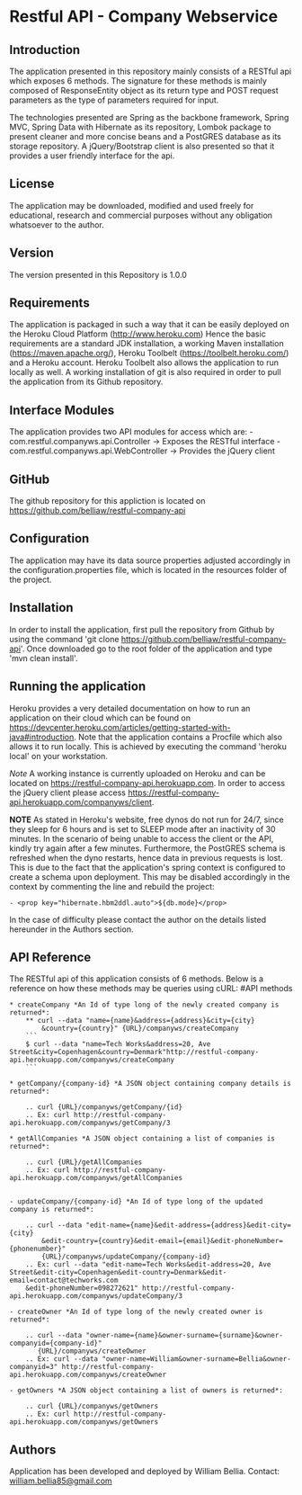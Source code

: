 			
Restful API - Company Webservice
================================

Introduction
------------

The application presented in this repository mainly consists 
of a RESTful api which exposes 6 methods. The signature for 
these methods is mainly composed of ResponseEntity object as 
its return type and POST request parameters as the type 
of parameters required for input.

The technologies presented are Spring as the backbone framework,
Spring MVC, Spring Data with Hibernate as its repository, Lombok package to 
present cleaner and more concise beans and a PostGRES database
as its storage repository. A jQuery/Bootstrap client is also presented so
that it provides a user friendly interface for the api. 

License
-------

The application may be downloaded, modified and used freely for
educational, research and commercial purposes without any obligation 
whatsoever to the author. 

Version
-------

The version presented in this Repository is 1.0.0

Requirements
------------

The application is packaged in such a way that it can be easily
deployed on the Heroku Cloud Platform (http://www.heroku.com)
Hence the basic requirements are a standard JDK installation, a 
working Maven installation (https://maven.apache.org/), Heroku Toolbelt
(https://toolbelt.heroku.com/) and a Heroku account. Heroku Toolbelt 
also allows the application to run locally as well. A working
installation of git is also required in order to pull the application
from its Github repository.

Interface Modules
-------

The application provides two API modules for access which are:
	- com.restful.companyws.api.Controller -> Exposes the RESTful interface
	- com.restful.companyws.api.WebController -> Provides the jQuery client

GitHub
------ 

The github repository for this appliction is located on 
https://github.com/belliaw/restful-company-api

Configuration
-------------

The application may have its data source properties adjusted accordingly
in the configuration.properties file, which is located in the resources
folder of the project.

Installation
------------

In order to install the application, first pull the
repository from Github by using the command 'git clone
https://github.com/belliaw/restful-company-api'. Once downloaded 
go to the root folder of the application and type 'mvn clean install'.

Running the application
-----------------------

Heroku provides a very detailed documentation on how to run an 
application on their cloud which can be found on
https://devcenter.heroku.com/articles/getting-started-with-java#introduction.
Note that the application contains a Procfile which also allows it to run
locally. This is achieved by executing the command 'heroku local' on
your workstation.

*Note*
A working instance is currently uploaded on Heroku and can be located 
on https://restful-company-api.herokuapp.com. In order to access the jQuery
client please access https://restful-company-api.herokuapp.com/companyws/client.

**NOTE**
As stated in Heroku's website, free dynos do not run for 24/7, since they sleep
for 6 hours and is set to SLEEP mode after an inactivity of 30 minutes. In the
scenario of being unable to access the client or the API, kindly try again after
a few minutes. Furthermore, the PostGRES schema is refreshed when the dyno 
restarts, hence data in previous requests is lost. This is due to the fact that
the application's spring context is configured to create a schema upon deployment. 
This may be disabled accordingly in the context by commenting the line and rebuild the project:

	- <prop key="hibernate.hbm2ddl.auto">${db.mode}</prop>
	
In the case of difficulty please contact the author on the details listed hereunder
in the Authors section.

API Reference
-------------

The RESTful api of this application consists of 6 methods. Below is a reference on
how these methods may be queries using cURL:
#API methods
	
	* createCompany *An Id of type long of the newly created company is returned*:
		** curl --data "name={name}&address={address}&city={city}
			&country={country}" {URL}/companyws/createCompany
		```
		$ curl --data "name=Tech Works&address=20, Ave Street&city=Copenhagen&country=Denmark"http://restful-company-api.herokuapp.com/companyws/createCompany
		```
		
	* getCompany/{company-id} *A JSON object containing company details is returned*:
		
		.. curl {URL}/companyws/getCompany/{id}
		.. Ex: curl http://restful-company-api.herokuapp.com/companyws/getCompany/3
		
	* getAllCompanies *A JSON object containing a list of companies is returned*:
	
		.. curl {URL}/getAllCompanies
		.. Ex: curl http://restful-company-api.herokuapp.com/companyws/getAllCompanies
	
	
	- updateCompany/{company-id} *An Id of type long of the updated company is returned*:
	
		.. curl --data "edit-name={name}&edit-address={address}&edit-city={city}
			&edit-country={country}&edit-email={email}&edit-phoneNumber={phonenumber}" 
			{URL}/companyws/updateCompany/{company-id}
		.. Ex: curl --data "edit-name=Tech Works&edit-address=20, Ave 	Street&edit-city=Copenhagen&edit-country=Denmark&edit-email=contact@techworks.com
		&edit-phoneNumber=098272621" http://restful-company-api.herokuapp.com/companyws/updateCompany/3
		
	- createOwner *An Id of type long of the newly created owner is returned*:
	
		.. curl --data "owner-name={name}&owner-surname={surname}&owner-companyid={company-id}"
		   {URL}/companyws/createOwner
		.. Ex: curl --data "owner-name=William&owner-surname=Bellia&owner-companyid=3" http://restful-company-api.herokuapp.com/companyws/createOwner
		
	- getOwners *A JSON object containing a list of owners is returned*:
	
		.. curl {URL}/companyws/getOwners
		.. Ex: curl http://restful-company-api.herokuapp.com/companyws/getOwners

Authors
-------------

Application has been developed and deployed by William Bellia.
Contact: william.bellia85@gmail.com







